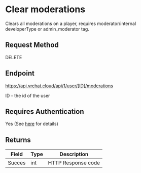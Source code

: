 # Clear moderations

Clears all moderations on a player, requires moderator/internal developerType or admin_moderator tag.

## Request Method
DELETE

## Endpoint
https://api.vrchat.cloud/api/1/user/[ID]/moderations

ID - the id of the user

## Requires Authentication
Yes (See [here](Authorization.md) for details)

## Returns

Field | Type | Description
------|------|------------
Succes|int|HTTP Response code
